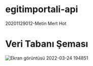 # egitimportali-api
20201129012-Metin Mert Hot
# Veri Tabanı Şeması
![Ekran görüntüsü 2022-03-24 194851](https://user-images.githubusercontent.com/72727731/165632120-96020fb1-28cf-453f-a6f2-baeb645374ef.jpg)
